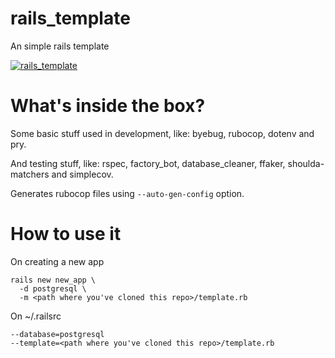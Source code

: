 # rails_template
An simple rails template

[![rails_template](https://circleci.com/gh/emilio2hd/rails_template.svg?style=shield)](https://github.com/emilio2hd/rails_template)

# What's inside the box?

Some basic stuff used in development, like: byebug, rubocop, dotenv and pry.

And testing stuff, like: rspec, factory_bot, database_cleaner, ffaker, shoulda-matchers and simplecov.

Generates rubocop files using `--auto-gen-config` option.

# How to use it
On creating a new app
```
rails new new_app \
  -d postgresql \
  -m <path where you've cloned this repo>/template.rb
```

On ~/.railsrc
```
--database=postgresql
--template=<path where you've cloned this repo>/template.rb
```